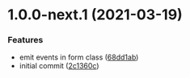 # 1.0.0-next.1 (2021-03-19)


### Features

* emit events in form class ([68dd1ab](https://github.com/getmeli/meli-sdk/commit/68dd1aba6691a885487673b35e4bfe1d7341c356))
* initial commit ([2c1360c](https://github.com/getmeli/meli-sdk/commit/2c1360cb66d147e885c0000425c4e37347b0a2c3))
